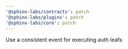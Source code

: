 ```yaml
---
'@sphinx-labs/contracts': patch
'@sphinx-labs/plugins': patch
'@sphinx-labs/core': patch
---
```


Use a consistent event for executing auth leafs
